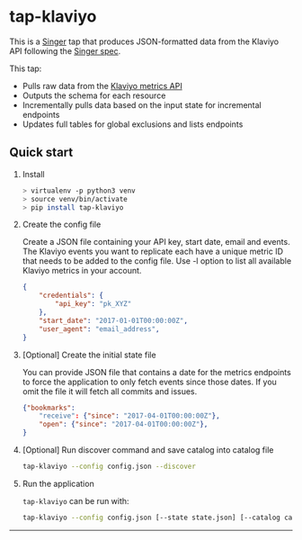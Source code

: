 # tap-klaviyo

This is a [Singer](https://singer.io) tap that produces JSON-formatted
data from the Klaviyo API following the [Singer
spec](https://github.com/singer-io/getting-started/blob/master/SPEC.md).

This tap:
- Pulls raw data from the [Klaviyo metrics API](https://www.klaviyo.com/docs/api/metrics)
- Outputs the schema for each resource
- Incrementally pulls data based on the input state for incremental endpoints
- Updates full tables for global exclusions and lists endpoints

## Quick start

1. Install

    ```bash
    > virtualenv -p python3 venv
    > source venv/bin/activate
    > pip install tap-klaviyo
    ```

2. Create the config file

    Create a JSON file containing your API key, start date, email and events.
    The Klaviyo events you want to replicate each have a unique metric ID that needs
    to be added to the config file.
    Use -l option to list all available Klaviyo metrics in your account.

    ```json
    {
        "credentials": {
            "api_key": "pk_XYZ"
        },
        "start_date": "2017-01-01T00:00:00Z",
        "user_agent": "email_address",
    }
    ```

3. [Optional] Create the initial state file

    You can provide JSON file that contains a date for the metrics endpoints to force the application to only fetch events since those dates. If you omit the file it will fetch all
    commits and issues.

    ```json
    {"bookmarks":
        "receive": {"since": "2017-04-01T00:00:00Z"},
        "open": {"since": "2017-04-01T00:00:00Z"},
    }
    ```

4. [Optional] Run discover command and save catalog into catalog file

    ```bash
    tap-klaviyo --config config.json --discover
    ```

5. Run the application

    `tap-klaviyo` can be run with:

    ```bash
    tap-klaviyo --config config.json [--state state.json] [--catalog catalog.json]
    ```

---
